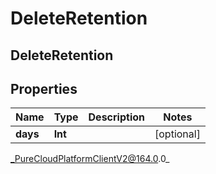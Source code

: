 # DeleteRetention

## DeleteRetention

## Properties

|Name | Type | Description | Notes|
|------------ | ------------- | ------------- | -------------|
| **days** | **Int** |  | [optional] |



_PureCloudPlatformClientV2@164.0.0_
